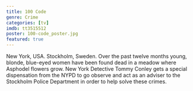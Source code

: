 ```yaml
---
title: 100 Code
genre: Crime
categories: [tv]
imdb: tt3515512
poster: 100-code_poster.jpg
featured: true
---
```

New York, USA. Stockholm, Sweden.
Over the past twelve months young, blonde, blue-eyed women have been found dead in a meadow where Asphodel flowers grow.
New York Detective Tommy Conley gets a special dispensation from the NYPD to go observe and act as an adviser to the Stockholm Police Department in order to help solve these crimes.
